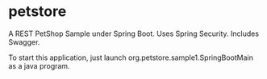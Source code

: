 # petstore
A REST PetShop Sample under Spring Boot. Uses Spring Security.
Includes Swagger.

To start this application, just launch org.petstore.sample1.SpringBootMain as a java program.

